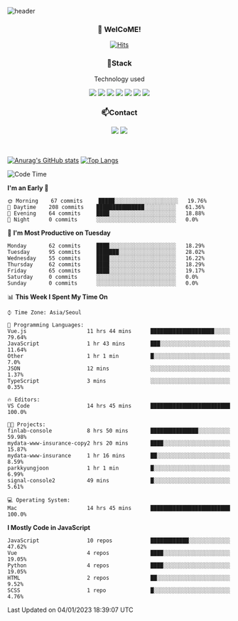 ![header](https://capsule-render.vercel.app/api?type=waving&color=gradient&height=200&text=Kyungjoon&fontAlign=70&fontAlignY=40&animation=twinkling)

<h3 align="center">👋 WelCoME!</h3>

<div align=center>
  
[![Hits](https://hits.seeyoufarm.com/api/count/incr/badge.svg?url=https%3A%2F%2Fgithub.com%2Fuvula6921&count_bg=%2322BAC9&title_bg=%23827F7F&icon=iconify.svg&icon_color=%2325A27F&title=visits&edge_flat=false)](https://hits.seeyoufarm.com)
  
</div>
<h3 align="center">📌Stack</h3>
<p align="center">Technology used</p>
<div align="center"><img src="https://img.shields.io/badge/HTML5-E34F26?style=flat-square&logo=HTML5&logoColor=white"></img> <img src="https://img.shields.io/badge/CSS3-0A84FF?style=flat-square&logo=CSS3&logoColor=white"></img> <img src="https://img.shields.io/badge/JavaScript-FFCD11?style=flat-square&logo=JavaScript&logoColor=white"></img> <img src="https://img.shields.io/badge/React-00BCF6?style=flat-square&logo=React&logoColor=white"></img> <img src="https://img.shields.io/badge/jQuery-3655FF?style=flat-square&logo=jQuery&logoColor=white"></img> <img src="https://img.shields.io/badge/Ruby-E0115F?style=flat-square&logo=Ruby&logoColor=white"></img> <img src="https://img.shields.io/badge/Python-4B8BBE?style=flat-square&logo=Python&logoColor=white"></img></div>

<h3 align="center">📫Contact</h3>
<div align="center"><a href="https://velog.io/@uvula6921/"><img src="https://img.shields.io/badge/Blog-20c997?style=flat-square&logo=V&logoColor=white"/></a> <a href="pkj6921@gmail.com"><img src="https://img.shields.io/badge/Gmail-EA4335?style=flat-square&logo=Gmail&logoColor=white"/></a></div>
<br>
<br>

[![Anurag's GitHub stats](https://github-readme-stats.vercel.app/api?username=uvula6921&hide=stars,issues&show_icons=true&count_private=true&theme=tokyonight)](https://github.com/anuraghazra/github-readme-stats)
[![Top Langs](https://github-readme-stats.vercel.app/api/top-langs/?username=uvula6921&hide=css,jupyter%20notebook,html&exclude_repo=uvula6921,uvula6921.github.io&layout=compact&langs_count=8)](https://github.com/anuraghazra/github-readme-stats)

<!--START_SECTION:waka-->
![Code Time](http://img.shields.io/badge/Code%20Time-1%2C342%20hrs%2013%20mins-blue)

**I'm an Early 🐤** 

```text
🌞 Morning    67 commits     █████░░░░░░░░░░░░░░░░░░░░   19.76% 
🌆 Daytime    208 commits    ███████████████░░░░░░░░░░   61.36% 
🌃 Evening    64 commits     ████░░░░░░░░░░░░░░░░░░░░░   18.88% 
🌙 Night      0 commits      ░░░░░░░░░░░░░░░░░░░░░░░░░   0.0%

```
📅 **I'm Most Productive on Tuesday** 

```text
Monday       62 commits     ████░░░░░░░░░░░░░░░░░░░░░   18.29% 
Tuesday      95 commits     ███████░░░░░░░░░░░░░░░░░░   28.02% 
Wednesday    55 commits     ████░░░░░░░░░░░░░░░░░░░░░   16.22% 
Thursday     62 commits     ████░░░░░░░░░░░░░░░░░░░░░   18.29% 
Friday       65 commits     ████░░░░░░░░░░░░░░░░░░░░░   19.17% 
Saturday     0 commits      ░░░░░░░░░░░░░░░░░░░░░░░░░   0.0% 
Sunday       0 commits      ░░░░░░░░░░░░░░░░░░░░░░░░░   0.0%

```


📊 **This Week I Spent My Time On** 

```text
⌚︎ Time Zone: Asia/Seoul

💬 Programming Languages: 
Vue.js                   11 hrs 44 mins      ████████████████████░░░░░   79.64% 
JavaScript               1 hr 43 mins        ███░░░░░░░░░░░░░░░░░░░░░░   11.64% 
Other                    1 hr 1 min          █░░░░░░░░░░░░░░░░░░░░░░░░   7.0% 
JSON                     12 mins             ░░░░░░░░░░░░░░░░░░░░░░░░░   1.37% 
TypeScript               3 mins              ░░░░░░░░░░░░░░░░░░░░░░░░░   0.35%

🔥 Editors: 
VS Code                  14 hrs 45 mins      █████████████████████████   100.0%

🐱‍💻 Projects: 
finlab-console           8 hrs 50 mins       ███████████████░░░░░░░░░░   59.98% 
mydata-www-insurance-copy2 hrs 20 mins       ████░░░░░░░░░░░░░░░░░░░░░   15.87% 
mydata-www-insurance     1 hr 16 mins        ██░░░░░░░░░░░░░░░░░░░░░░░   8.59% 
parkkyungjoon            1 hr 1 min          █░░░░░░░░░░░░░░░░░░░░░░░░   6.99% 
signal-console2          49 mins             █░░░░░░░░░░░░░░░░░░░░░░░░   5.61%

💻 Operating System: 
Mac                      14 hrs 45 mins      █████████████████████████   100.0%

```

**I Mostly Code in JavaScript** 

```text
JavaScript               10 repos            ████████████░░░░░░░░░░░░░   47.62% 
Vue                      4 repos             ████░░░░░░░░░░░░░░░░░░░░░   19.05% 
Python                   4 repos             ████░░░░░░░░░░░░░░░░░░░░░   19.05% 
HTML                     2 repos             ██░░░░░░░░░░░░░░░░░░░░░░░   9.52% 
SCSS                     1 repo              █░░░░░░░░░░░░░░░░░░░░░░░░   4.76%

```



 Last Updated on 04/01/2023 18:39:07 UTC
<!--END_SECTION:waka-->
